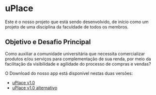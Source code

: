 # uPlace

Este é o nosso projeto que está sendo desenvolvido, de início como um projeto de uma disciplina da faculdade de todos os membros.

## Objetivo e Desafio Principal

Como auxiliar a comunidade universitária que necessita comercializar produtos e/ou serviços para complementação de sua renda, por meio da facilitação da visibilidade e agilidade do processo de compras e vendas? 

O Download do nosso app está disponível nestas duas versões:

- [uPlace v1.0](https://github.com/wnetohr/uplace/blob/main/app-arm64-v8a-release.apk)
- [uPlace v1.0 alternativo](https://github.com/wnetohr/uplace/blob/main/app-armeabi-v7a-release.apk)
